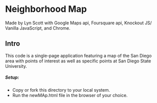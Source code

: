 # Neighborhood Map
Made by Lyn Scott with Google Maps api, Foursquare api, Knockout JS/ Vanilla JavaScript, and Chrome.

## Intro
This code is a single-page application featuring a map of the San Diego area with points of interest
as well as specific points at San Diego State University.


##### Setup:
  - Copy or fork this directory to your local system.
  - Run the newMAp.html file in the browser of your choice.
